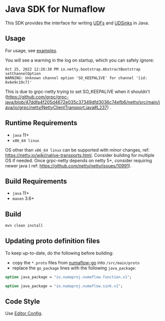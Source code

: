# Java SDK for Numaflow

This SDK provides the interface for
writing [UDFs](https://numaflow.numaproj.io/user-guide/user-defined-functions/)
and [UDSinks](https://numaflow.numaproj.io/user-guide/sinks/user-defined-sinks/) in Java.

## Usage

For usage, see [examples](examples).

You will see a warning in the log on startup, which you can safely ignore:

```
Oct 25, 2022 12:26:30 PM io.netty.bootstrap.AbstractBootstrap setChannelOption
WARNING: Unknown channel option 'SO_KEEPALIVE' for channel '[id: 0x6e9c19c7]'
```

This is due to grpc-netty trying to set SO_KEEPALIVE when it
shouldn't (https://github.com/grpc/grpc-java/blob/47ddfa4f205d4672e035c37349dfd3036c74efb6/netty/src/main/java/io/grpc/netty/NettyClientTransport.java#L237)
.

## Runtime Requirements

* `java` 11+
* `x86_64 linux`

OS other than `x86_64 linux` can be supported with minor changes,
ref: https://netty.io/wiki/native-transports.html.
Consider building for multiple OS if needed.
Once grpc-netty depends on netty 5+, consider requiring newer java (
ref: https://github.com/netty/netty/issues/10991).

## Build Requirements

* `java` 11+
* `maven` 3.6+

## Build

```bash
mvn clean install
```

## Updating proto definition files

To keep up-to-date, do the following before building:

* copy the `*.proto` files
  from [numaflow-go](https://github.com/numaproj/numaflow-go/tree/main/pkg/apis/proto)
  into `/src/main/proto`
* replace the `go_package` lines with the following `java_package`:

```protobuf
option java_package = "io.numaproj.numaflow.function.v1";
```

```protobuf
option java_package = "io.numaproj.numaflow.sink.v1";
```

## Code Style

Use [Editor Config](https://www.jetbrains.com/help/idea/editorconfig.html). 
